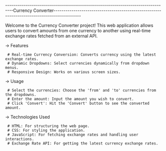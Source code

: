 
----------------------------------------------------------------------------------Currency Converter--------------------------------------------------------------------------------------------


Welcome to the Currency Converter project! This web application allows users to convert amounts from one currency to another using real-time exchange rates fetched from an external API.

-> Features

     # Real-time Currency Conversion: Converts currency using the latest exchange rates.
     # Dynamic Dropdowns: Select currencies dynamically from dropdown menus.
     # Responsive Design: Works on various screen sizes.


-> Usage

     # Select the currencies: Choose the 'from' and 'to' currencies from the dropdowns.
     # Enter the amount: Input the amount you wish to convert.
     # Click 'Convert': Hit the 'Convert' button to see the converted amount.


-> Technologies Used

     # HTML: For structuring the web page.
     # CSS: For styling the application.
     # JavaScript: For fetching exchange rates and handling user interactions.
     # Exchange Rate API: For getting the latest currency exchange rates.
